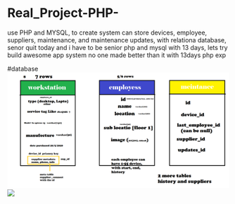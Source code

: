 # Real_Project-PHP-
use PHP and MYSQL, to create system can store devices, employee, suppliers, maintenance, and maintenance updates, with relationa database, senor quit today and i have to be senior php and mysql with 13 days, lets try build awesome app system no one made better than it with 13days php exp


#database
<img src="Untitled.png">
<img src="num2">
